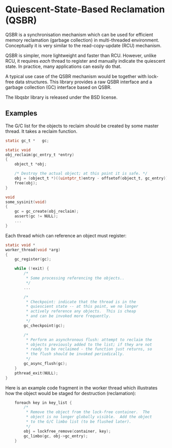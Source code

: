 # Quiescent-State-Based Reclamation (QSBR)

QSBR is a synchronisation mechanism which can be used for efficient memory
reclamation (garbage collection) in multi-threaded environment.  Conceptually
it is very similar to the read-copy-update (RCU) mechanism.

QSBR is simpler, more lightweight and faster than RCU.  However, unlike RCU,
it requires *each* thread to register and manually indicate the quiescent
state.  In practice, many applications can easily do that.

A typical use case of the QSBR mechanism would be together with lock-free
data structures.  This library provides a raw QSBR interface and a garbage
collection (GC) interface based on QSBR.

The libqsbr library is released under the BSD license.

## Examples ###

The G/C list for the objects to reclaim should be created by some master
thread.  It takes a reclaim function.
```c
static gc_t *	gc;

static void
obj_reclaim(gc_entry_t *entry)
{
	object_t *obj;

	/* Destroy the actual object; at this point it is safe. */
	obj = (object_t *)((uintptr_t)entry - offsetof(object_t, gc_entry));
	free(obj);
}

void
some_sysinit(void)
{
	gc = gc_create(obj_reclaim);
	assert(gc != NULL);
	...
}
```

Each thread which can reference an object must register:
```c
static void *
worker_thread(void *arg)
{
	gc_register(gc);

	while (!exit) {
		/*
		 * Some processing referencing the objects..
		 */
		...

		/*
		 * Checkpoint: indicate that the thread is in the
		 * quiescient state -- at this point, we no longer
		 * actively reference any objects.  This is cheap
		 * and can be invoked more frequently.
		 */
		gc_checkpoint(gc);

		/*
		 * Perform an asynchronous flush: attempt to reclaim the
		 * objects previously added to the list; if they are not
		 * ready to be reclaimed - the function just returns, so
		 * the flush should be invoked periodically.
		 */
		gc_async_flush(gc);
	}
	pthread_exit(NULL);
}
```

Here is an example code fragment in the worker thread which illustrates
how the object would be staged for destruction (reclamation):
```c
	foreach key in key_list {
		/*
		 * Remove the object from the lock-free container.  The
		 * object is no longer globally visible.  Add the object
		 * to the G/C limbo list (to be flushed later).
		 */
		obj = lockfree_remove(container, key);
		gc_limbo(gc, obj->gc_entry);
	}
```
